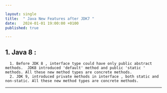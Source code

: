 ```yaml
---

layout: single
title:  " Java New Features after JDK7 "
date:   2024-01-01 19:00:00 +0100
published: true

---
```

## 1. Java 8 :
      1. Before JDK 8 , interface type could have only public abstract methods.  JDK8 introduced 'default' method and public 'static ' methods. All these new method types are concrete methods.
      2. JDK 9, introduced private methods in interface , both static and non-static. All these new method types are concrete methods.
      

---
